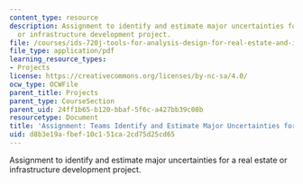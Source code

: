 ```yaml
---
content_type: resource
description: Assignment to identify and estimate major uncertainties for a real estate
  or infrastructure development project.
file: /courses/ids-720j-tools-for-analysis-design-for-real-estate-and-infrastructure-development-spring-2010/d8b3e19afbef10c151ca2cd75d25cd65_MITESD_712S10_proj02.pdf
file_type: application/pdf
learning_resource_types:
- Projects
license: https://creativecommons.org/licenses/by-nc-sa/4.0/
ocw_type: OCWFile
parent_title: Projects
parent_type: CourseSection
parent_uid: 24ff1b65-b120-bbaf-5f6c-a427bb39c08b
resourcetype: Document
title: 'Assignment: Teams Identify and Estimate Major Uncertainties for Projects'
uid: d8b3e19a-fbef-10c1-51ca-2cd75d25cd65
---
```

Assignment to identify and estimate major uncertainties for a real estate or infrastructure development project.